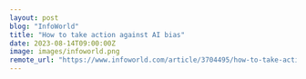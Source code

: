 ```yaml
---
layout: post
blog: "InfoWorld"
title: "How to take action against AI bias"
date: 2023-08-14T09:00:00Z
image: images/infoworld.png
remote_url: "https://www.infoworld.com/article/3704495/how-to-take-action-against-ai-bias.html#tk.rss_applicationdevelopment"
---
```

